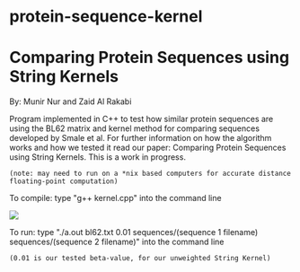 # protein-sequence-kernel

# Comparing Protein Sequences using String Kernels 

By: Munir Nur and Zaid Al Rakabi

Program implemented in C++ to test how similar protein sequences are using the BL62 matrix and kernel method for comparing sequences developed by Smale et al. For further information on how the algorithm works and how we tested it read our paper: Comparing Protein Sequences using String Kernels. This is a work in progress.

	(note: may need to run on a *nix based computers for accurate distance floating-point computation)

To compile:
	type "g++ kernel.cpp" into the command line


[<img src="https://ibb.co/D935D8t">](https://ibb.co/)

To run:
	type "./a.out bl62.txt 0.01 sequences/(sequence 1 filename) sequences/(sequence 2 filename)" into the command line
	
	(0.01 is our tested beta-value, for our unweighted String Kernel)

